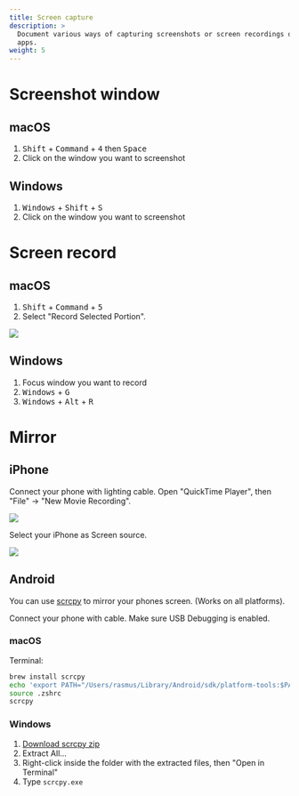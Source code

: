 ```yaml
---
title: Screen capture
description: >
  Document various ways of capturing screenshots or screen recordings of your
  apps.
weight: 5
---
```


# Screenshot window

## macOS

1. <kbd>Shift</kbd> + <kbd>Command</kbd> + <kbd>4</kbd> then <kbd>Space</kbd>
2. Click on the window you want to screenshot

## Windows

1. <kbd>Windows</kbd> + <kbd>Shift</kbd> + <kbd>S</kbd>
2. Click on the window you want to screenshot

# Screen record

## macOS

1. <kbd>Shift</kbd> + <kbd>Command</kbd> + <kbd>5</kbd>
2. Select "Record Selected Portion".

![](../images/mac_screen_record.png)

## Windows

1. Focus window you want to record
2. <kbd>Windows</kbd> + <kbd>G</kbd>
3. <kbd>Windows</kbd> + <kbd>Alt</kbd> + <kbd>R</kbd>

# Mirror

## iPhone

Connect your phone with lighting cable.
Open "QuickTime Player", then "File" -> "New Movie Recording".

![](../images/mac_mirror_iphone1.png)

Select your iPhone as Screen source.

![](../images/mac_mirror_iphone2.png)

## Android

You can use [scrcpy](https://github.com/Genymobile/scrcpy) to mirror your phones
screen.
(Works on all platforms).

Connect your phone with cable.
Make sure USB Debugging is enabled.

### macOS

Terminal:

```sh
brew install scrcpy
echo 'export PATH="/Users/rasmus/Library/Android/sdk/platform-tools:$PATH"' >> .zshrc
source .zshrc
scrcpy
```

### Windows

1. [Download scrcpy zip](https://github.com/Genymobile/scrcpy/blob/master/doc/windows.md)
2. Extract All...
3. Right-click inside the folder with the extracted files, then "Open in Terminal"
4. Type `scrcpy.exe`
